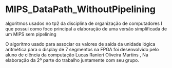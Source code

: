 # MIPS_DataPath_WithoutPipelining
algoritmos usados no tp2 da disciplina de organização de computadores I que possui como foco principal a elaboração de uma versão simplificada de um MIPS sem pipelining 

O algoritmo usado para associar  os valores de saída da unidade lógica aritmética para o display de 7 segmentos na FPGA foi desenvolvido pelo aluno de ciência da computação Lucas Ranieri Oliveira Martins , Na elaboração da 2º parte do  trabalho juntamente com seu grupo.
